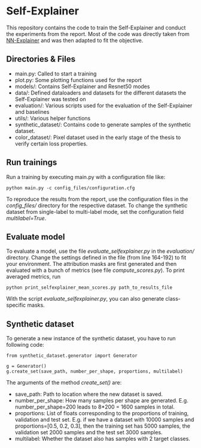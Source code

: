 # Self-Explainer

This repository contains the code to train the Self-Explainer and conduct the experiments from the report. Most of the code was directly taken from [NN-Explainer](https://github.com/stevenstalder/NN-Explainer) and was then adapted to fit the objective.

## Directories & Files
- main.py: Called to start a training
- plot.py: Some plotting functions used for the report
- models/: Contains Self-Explainer and Resnet50 modes
- data/: Defined dataloaders and datasets for the different datasets the Self-Explainer was tested on
- evaluation/: Various scripts used for the evaluation of the Self-Explainer and baselines
- utils/: Various helper functions
- synthetic_dataset/: Contains code to generate samples of the synthetic dataset.
- color_dataset/: Pixel dataset used in the early stage of the thesis to verify certain loss properties. 

## Run trainings

Run a training by executing main.py with a configuration file like:
```
python main.py -c config_files/configuration.cfg
```
To reproduce the results from the report, use the configuration files in the *config_files/* directory for the respective dataset. To change the synthetic dataset from single-label to multi-label mode, set the configuration field *multilabel=True*.

## Evaluate model
To evaluate a model, use the file *evaluate_selfexplainer.py* in the *evaluation/* directory. Change the settings defined in the file (from line 164-192) to fit your environment. The attribution masks are first generated and then evaluated with a bunch of metrics (see file *compute_scores.py*). To print averaged metrics, run
```
python print_selfexplainer_mean_scores.py path_to_results_file
```

With the script *evaluate_selfexplainer.py*, you can also generate class-specific masks.

## Synthetic dataset

To generate a new instance of the synthetic dataset, you have to run following code:
```
from synthetic_dataset.generator import Generator

g = Generator()
g.create_set(save_path, number_per_shape, proportions, multilabel)
```

The arguments of the method *create_set()* are:
- save\_path: Path to location where the new dataset is saved.
- number\_per\_shape: How many samples per shape are generated. E.g. number_per_shape=200 leads to 8\*200 = 1600 samples in total. 
- proportions: List of floats corresponding to the proportions of training, validation and test set. E.g. if we have a dataset with 10000 samples and proportions=[0.5, 0.2, 0.3], then the training set has 5000 samples, the validation set 2000 samples and the test set 3000 samples.
- multilabel: Whether the dataset also has samples with 2 target classes.

